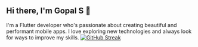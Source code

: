 ## Hi there, I'm Gopal S 👋

I'm a Flutter developer who's passionate about creating beautiful and performant mobile apps. I love exploring new technologies and always look for ways to improve my skills.
[![GitHub Streak](https://github-readme-streak-stats.herokuapp.com?user=gopalshibu142&theme=tokyonight&date_format=j%20M%5B%20Y%5D)](https://git.io/streak-stats)
